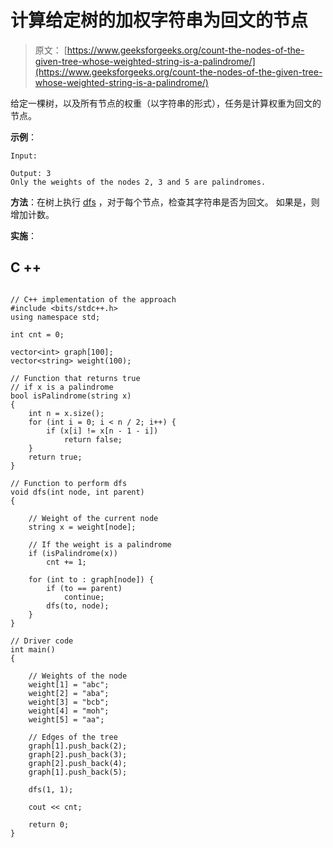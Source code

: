 # 计算给定树的加权字符串为回文的节点

> 原文： [https://www.geeksforgeeks.org/count-the-nodes-of-the-given-tree-whose-weighted-string-is-a-palindrome/](https://www.geeksforgeeks.org/count-the-nodes-of-the-given-tree-whose-weighted-string-is-a-palindrome/)

给定一棵树，以及所有节点的权重（以字符串的形式），任务是计算权重为回文的节点。

**示例**：

```
Input: 

Output: 3
Only the weights of the nodes 2, 3 and 5 are palindromes.

```

**方法**：在树上执行 [dfs](http://www.geeksforgeeks.org/depth-first-traversal-for-a-graph/) ，对于每个节点，检查其字符串是否为回文。 如果是，则增加计数。

**实施**：

## C ++

```

// C++ implementation of the approach 
#include <bits/stdc++.h> 
using namespace std; 

int cnt = 0; 

vector<int> graph[100]; 
vector<string> weight(100); 

// Function that returns true 
// if x is a palindrome 
bool isPalindrome(string x) 
{ 
    int n = x.size(); 
    for (int i = 0; i < n / 2; i++) { 
        if (x[i] != x[n - 1 - i]) 
            return false; 
    } 
    return true; 
} 

// Function to perform dfs 
void dfs(int node, int parent) 
{ 

    // Weight of the current node 
    string x = weight[node]; 

    // If the weight is a palindrome 
    if (isPalindrome(x)) 
        cnt += 1; 

    for (int to : graph[node]) { 
        if (to == parent) 
            continue; 
        dfs(to, node); 
    } 
} 

// Driver code 
int main() 
{ 

    // Weights of the node 
    weight[1] = "abc"; 
    weight[2] = "aba"; 
    weight[3] = "bcb"; 
    weight[4] = "moh"; 
    weight[5] = "aa"; 

    // Edges of the tree 
    graph[1].push_back(2); 
    graph[2].push_back(3); 
    graph[2].push_back(4); 
    graph[1].push_back(5); 

    dfs(1, 1); 

    cout << cnt; 

    return 0; 
} 

```